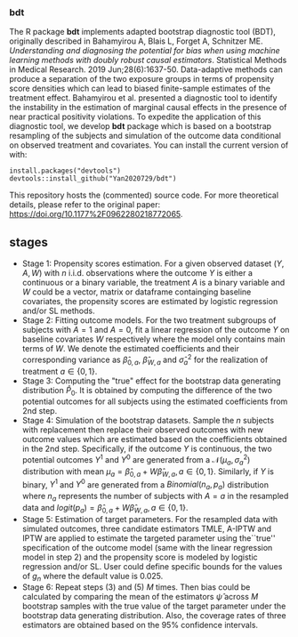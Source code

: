 ### bdt
The R package **bdt** implements adapted bootstrap diagnostic tool (BDT), originally described in Bahamyirou A, Blais L, Forget A, Schnitzer ME. *Understanding and diagnosing the potential for bias when using machine learning methods with doubly robust causal estimators*. Statistical Methods in Medical Research. 2019 Jun;28(6):1637-50. Data-adaptive methods can produce a separation of the two exposure groups in terms of propensity score densities which can lead to biased finite-sample estimates of the treatment effect. Bahamyirou et al. presented a diagnostic tool to identify the instability in the estimation of marginal causal effects in the presence of near practical positivity violations.  To expedite the application of this diagnostic tool, we develop **bdt** package which is based on a bootstrap resampling of the subjects and simulation of the outcome data conditional on observed treatment and covariates.  You can install the current version of with: 

```{r, eval=FALSE}
install.packages("devtools")
devtools::install_github("Yan2020729/bdt")
```

This repository hosts the (commented) source code. For more theoretical details, please refer to the original paper: https://doi.org/10.1177%2F0962280218772065.

## stages
- Stage 1: Propensity scores estimation. For a given observed dataset $(Y, A, W)$ with $n$ i.i.d. observations where the outcome $Y$ is either a continuous or a binary variable, the treatment $A$ is a binary variable and $W$ could be a vector, matrix or dataframe containging baseline covariates, the propensity scores are estimated by logistic regression and/or SL methods. 
- Stage 2: Fitting outcome models. For the two treatment subgroups of subjects with $A=1$ and $A=0$, fit a linear regression of the outcome $Y$ on baseline covariates $W$ respectively where the model only contains main terms of $W$. We denote the estimated coefficients and their corresponding variance as $\hat{\beta}_{0,a}$, $\hat{\beta}_{W,a}$ and $\hat{\sigma}^2_a$ for the realization of treatment $a\in\{0,1\}$.
- Stage 3: Computing the "true" effect for the bootstrap data generating distribution $\hat{P}_0$. It is obtained by computing the difference of the two potential outcomes for all subjects using the estimated coefficients from 2nd step.
- Stage 4: Simulation of the bootstrap datasets. Sample the $n$ subjects with replacement then replace their observed outcomes with new outcome values which are estimated based on the coefficients obtained in the 2nd step. Specifically, if the outcome $Y$ is continuous,  the two potential outcomes $Y^1$ and $Y^0$ are generated from a $\mathcal{N}(\mu_a, \sigma^2_a)$ distribution with mean $\mu_a=\hat{\beta}_{0,a}+W\hat{\beta}_{W,a}, a\in\{0,1\}$. Similarly, if $Y$ is binary, $Y^1$ and $Y^0$ are generated from a $Binomial(n_a, p_a)$ distribution where $n_a$ represents the number of subjects with $A=a$ in the resampled data and $logit(p_a)=\hat{\beta}_{0,a}+W\hat{\beta}_{W,a}, a\in\{0,1\}$. 
- Stage 5: Estimation of target parameters. For the resampled data with simulated outcomes, three candidate estimators TMLE, A-IPTW and IPTW are applied to estimate the targeted parameter using the``true'' specification of the outcome model (same with the linear regression model in step 2) and the propensity score is modeled by logistic regression and/or SL. User could define specific bounds for the values of $g_n$ where the default value is 0.025. 
- Stage 6: Repeat steps (3) and (5) $M$ times. Then bias could be calculated by comparing the mean of the estimators $\hat{\psi}$ across $M$ bootstrap samples with the true value of the target parameter under the bootstrap data generating distribution. Also, the coverage rates of three estimators are obtained based on the $95\%$ confidence intervals.



